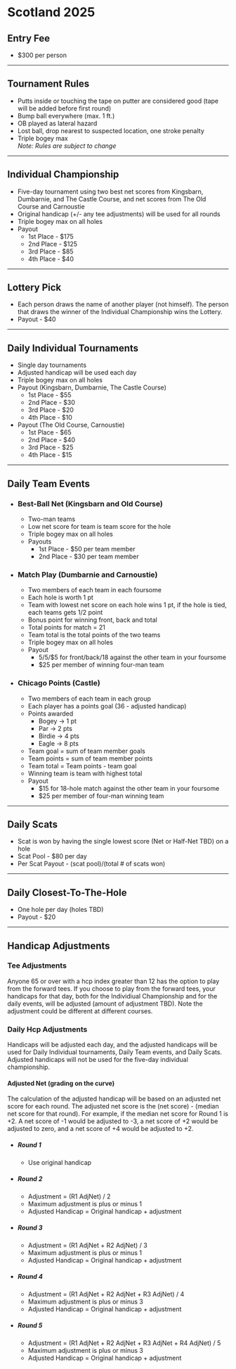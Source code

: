 # Scotland 2025

## Entry Fee
- $300 per person

---

## Tournament Rules
- Putts inside or touching the tape on putter are considered good  (tape will be added before first round)
- Bump ball everywhere (max. 1 ft.)
- OB played as lateral hazard
- Lost ball, drop nearest to suspected location, one stroke penalty
- Triple bogey max  
*Note: Rules are subject to change*

---

## Individual Championship
- Five-day tournament using two best net scores from Kingsbarn, Dumbarnie, and The Castle Course, and net scores from The Old Course and Carnoustie
- Original handicap (+/- any tee adjustments) will be used for all rounds
- Triple bogey max on all holes
- Payout
  - 1st Place - $175
  - 2nd Place - $125
  - 3rd Place - $85
  - 4th Place - $40

---

## Lottery Pick
- Each person draws the name of another player (not himself). The person that draws the winner of the Individual Championship wins the Lottery.
- Payout - $40

---

## Daily Individual Tournaments
- Single day tournaments
- Adjusted handicap will be used each day
- Triple bogey max on all holes
- Payout (Kingsbarn, Dumbarnie, The Castle Course)
  - 1st Place - $55
  - 2nd Place - $30
  - 3rd Place - $20
  - 4th Place - $10
- Payout (The Old Course, Carnoustie)
  - 1st Place - $65
  - 2nd Place - $40
  - 3rd Place - $25
  - 4th Place - $15

---

## Daily Team Events

- ### Best-Ball Net (Kingsbarn and Old Course)
  - Two-man teams
  - Low net score for team is team score for the hole
  - Triple bogey max on all holes
  - Payouts
    - 1st Place - $50 per team member
    - 2nd Place - $30 per team member

- ### Match Play (Dumbarnie and Carnoustie)
  - Two members of each team in each foursome
  - Each hole is worth 1 pt
  - Team with lowest net score on each hole wins 1 pt, if the hole is tied, each teams gets 1/2 point
  - Bonus point for winning front, back and total
  - Total points for match = 21
  - Team total is the total points of the two teams
  - Triple bogey max on all holes
  - Payout
    - $5/$5/$5 for front/back/18 against the other team in your foursome
    - $25 per member of winning four-man team

- ### Chicago Points (Castle)
  - Two members of each team in each group
  - Each player has a points goal (36 - adjusted handicap)
  - Points awarded
    - Bogey -> 1 pt
    - Par -> 2 pts
    - Birdie -> 4 pts
    - Eagle -> 8 pts
  - Team goal = sum of team member goals
  - Team points = sum of team member points
  - Team total = Team points - team goal
  - Winning team is team with highest total
  - Payout
    - $15 for 18-hole match against the other team in your foursome
    - $25 per member of four-man winning team

---

## Daily Scats
- Scat is won by having the single lowest score (Net or Half-Net TBD) on a hole
- Scat Pool - $80 per day
- Per Scat Payout - (scat pool)/(total # of scats won)

---

## Daily Closest-To-The-Hole
- One hole per day (holes TBD)
- Payout - $20


---

## Handicap Adjustments
### Tee Adjustments
Anyone 65 or over with a hcp index greater than 12 has the option to play from the forward tees. If you choose to play from the forward tees, your handicaps for that day, both for the Individiual Championship and for the daily events, will be adjusted (amount of adjustment TBD). Note the adjustment could be different at different courses.

### Daily Hcp Adjustments
Handicaps will be adjusted each day, and the adjusted handicaps will be used for Daily Individual tournaments, Daily Team events, and Daily Scats. Adjusted handicaps will not be used for the five-day individual championship.
#### Adjusted Net (grading on the curve)
 The calculation of the adjusted handicap will be based on an adjusted net score for each round. The adjusted net score is the (net score) - (median net score for that round). For example, if the median net score for Round 1 is +2.  A net score of -1 would be adjusted to -3, a net score of +2 would be adjusted to zero, and a net score of +4 would be adjusted to +2.
- ##### Round 1  
  - Use original handicap
- ##### Round 2 
  - Adjustment = (R1 AdjNet) / 2
  - Maximum adjustment is plus or minus 1
  - Adjusted Handicap = Original handicap + adjustment
- ##### Round 3
  - Adjustment = (R1 AdjNet + R2 AdjNet) / 3
  - Maximum adjustment is plus or minus 1
  - Adjusted Handicap = Original handicap + adjustment
- ##### Round 4
  - Adjustment = (R1 AdjNet + R2 AdjNet + R3 AdjNet) / 4
  - Maximum adjustment is plus or minus 3
  - Adjusted Handicap = Original handicap + adjustment
- ##### Round 5
  - Adjustment = (R1 AdjNet + R2 AdjNet + R3 AdjNet + R4 AdjNet) / 5
  - Maximum adjustment is plus or minus 3
  - Adjusted Handicap = Original handicap + adjustment


